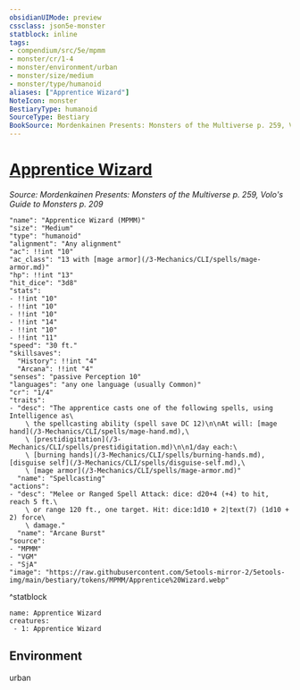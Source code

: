```yaml
---
obsidianUIMode: preview
cssclass: json5e-monster
statblock: inline
tags:
- compendium/src/5e/mpmm
- monster/cr/1-4
- monster/environment/urban
- monster/size/medium
- monster/type/humanoid
aliases: ["Apprentice Wizard"]
NoteIcon: monster
BestiaryType: humanoid
SourceType: Bestiary
BookSource: Mordenkainen Presents: Monsters of the Multiverse p. 259, Volo's Guide to Monsters p. 209
---
```

# [Apprentice Wizard](3-Mechanics\CLI\bestiary\humanoid/apprentice-wizard-mpmm.md)
*Source: Mordenkainen Presents: Monsters of the Multiverse p. 259, Volo's Guide to Monsters p. 209*  

```statblock
"name": "Apprentice Wizard (MPMM)"
"size": "Medium"
"type": "humanoid"
"alignment": "Any alignment"
"ac": !!int "10"
"ac_class": "13 with [mage armor](/3-Mechanics/CLI/spells/mage-armor.md)"
"hp": !!int "13"
"hit_dice": "3d8"
"stats":
- !!int "10"
- !!int "10"
- !!int "10"
- !!int "14"
- !!int "10"
- !!int "11"
"speed": "30 ft."
"skillsaves":
  "History": !!int "4"
  "Arcana": !!int "4"
"senses": "passive Perception 10"
"languages": "any one language (usually Common)"
"cr": "1/4"
"traits":
- "desc": "The apprentice casts one of the following spells, using Intelligence as\
    \ the spellcasting ability (spell save DC 12)\n\nAt will: [mage hand](/3-Mechanics/CLI/spells/mage-hand.md),\
    \ [prestidigitation](/3-Mechanics/CLI/spells/prestidigitation.md)\n\n1/day each:\
    \ [burning hands](/3-Mechanics/CLI/spells/burning-hands.md), [disguise self](/3-Mechanics/CLI/spells/disguise-self.md),\
    \ [mage armor](/3-Mechanics/CLI/spells/mage-armor.md)"
  "name": "Spellcasting"
"actions":
- "desc": "Melee or Ranged Spell Attack: dice: d20+4 (+4) to hit, reach 5 ft.\
    \ or range 120 ft., one target. Hit: dice:1d10 + 2|text(7) (1d10 + 2) force\
    \ damage."
  "name": "Arcane Burst"
"source":
- "MPMM"
- "VGM"
- "SjA"
"image": "https://raw.githubusercontent.com/5etools-mirror-2/5etools-img/main/bestiary/tokens/MPMM/Apprentice%20Wizard.webp"
```
^statblock

```encounter-table
name: Apprentice Wizard
creatures:
 - 1: Apprentice Wizard
```

## Environment

urban